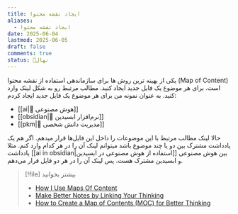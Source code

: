 ```yaml
---
title: ایجاد نقشه محتوا
aliases:
  - ایجاد نقشه محتوا
date: 2025-06-04
lastmod: 2025-06-05
draft: false
comments: true
status: 🌱نهال
---
```

یکی از بهینه ترین روش ها برای سازماندهی استفاده از نقشه محتوا (Map of Content) است. برای هر موضوع یک فایل جدید ایجاد کنید. مطالب مرتبط رو به شکل لینک وارد کنید. به عنوان نمونه من برای هر موضوع یک فایل جدید ایجاد کردم:
- [[ai|🤖 هوش مصنوعی]]
- [[obsidian|🔮 نرم‌افزار ابسیدین]]
- [[pkm|🧠 مدیریت دانش شخصی]]

حالا لینک مطالب مرتبط با این موضوعات را داخل این فایل‌ها قرار میدهم. اگر هم یک یادداشت مشترک بین دو یا چند موضوع باشد میتوانم لینک آن را در هر کدام وارد کنم. مثلا یادداشت [[ai in obsidian|استفاده از هوش مصنوعی در ابسیدین]] بین هوش مصنوعی و ابسیدین مشترک هست. پس لینک آن را در هر دو فایل قرار می‌دهم.



> [!file] بیشتر بخوانید
> - [How I Use Maps Of Content](https://www.youtube.com/watch?v=AwRSTH72MYw)
> - [Make Better Notes by Linking Your Thinking](https://youtu.be/rEIiIdyhp88?si=KTeaDZbf4xqhhKve)
> - [How to Create a Map of Contents (MOC) for Better Thinking](https://knowledgeaccumulation.substack.com/p/how-to-create-a-map-of-contents-moc)

